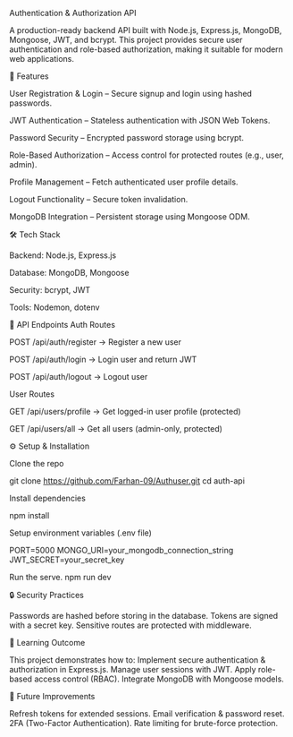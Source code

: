 Authentication & Authorization API

A production-ready backend API built with Node.js, Express.js, MongoDB, Mongoose, JWT, and bcrypt.
This project provides secure user authentication and role-based authorization, making it suitable for modern web applications.

🚀 Features

User Registration & Login – Secure signup and login using hashed passwords.

JWT Authentication – Stateless authentication with JSON Web Tokens.

Password Security – Encrypted password storage using bcrypt.

Role-Based Authorization – Access control for protected routes (e.g., user, admin).

Profile Management – Fetch authenticated user profile details.

Logout Functionality – Secure token invalidation.

MongoDB Integration – Persistent storage using Mongoose ODM.

🛠️ Tech Stack

Backend: Node.js, Express.js

Database: MongoDB, Mongoose

Security: bcrypt, JWT

Tools: Nodemon, dotenv

📌 API Endpoints
Auth Routes

POST /api/auth/register → Register a new user

POST /api/auth/login → Login user and return JWT

POST /api/auth/logout → Logout user

User Routes

GET /api/users/profile → Get logged-in user profile (protected)

GET /api/users/all → Get all users (admin-only, protected)

⚙️ Setup & Installation

Clone the repo

git clone https://github.com/Farhan-09/Authuser.git
cd auth-api


Install dependencies

npm install


Setup environment variables (.env file)

PORT=5000
MONGO_URI=your_mongodb_connection_string
JWT_SECRET=your_secret_key


Run the serve.
npm run dev

🔒 Security Practices

Passwords are hashed before storing in the database.
Tokens are signed with a secret key.
Sensitive routes are protected with middleware.

📖 Learning Outcome

This project demonstrates how to:
Implement secure authentication & authorization in Express.js.
Manage user sessions with JWT.
Apply role-based access control (RBAC).
Integrate MongoDB with Mongoose models.

📌 Future Improvements

Refresh tokens for extended sessions.
Email verification & password reset.
2FA (Two-Factor Authentication).
Rate limiting for brute-force protection.
